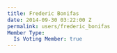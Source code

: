 ```yaml
---
title: Frederic Bonifas
date: 2014-09-30 03:22:00 Z
permalink: users/frederic_bonifas
Member Type:
  Is Voting Member: true
---
```


